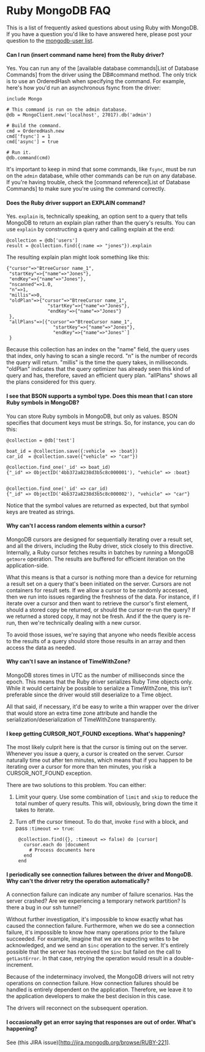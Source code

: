 # Ruby MongoDB FAQ

This is a list of frequently asked questions about using Ruby with MongoDB. If you have a question you'd like to have answered here, please post your question to the [mongodb-user list](http://groups.google.com/group/mongodb-user).

#### Can I run (insert command name here) from the Ruby driver?

Yes. You can run any of the [available database commands|List of Database Commands] from the driver using the DB#command method. The only trick is to use an OrderedHash when specifying the command. For example, here's how you'd run an asynchronous fsync from the driver:

    include Mongo
    
    # This command is run on the admin database.
    @db = MongoClient.new('localhost', 27017).db('admin')

    # Build the command.
    cmd = OrderedHash.new
    cmd['fsync'] = 1
    cmd['async'] = true

    # Run it.
    @db.command(cmd)


It's important to keep in mind that some commands, like `fsync`, must be run on the `admin` database, while other commands can be run on any database. If you're having trouble, check the [command reference|List of Database Commands] to make sure you're using the command correctly.

#### Does the Ruby driver support an EXPLAIN command?

Yes. `explain` is, technically speaking, an option sent to a query that tells MongoDB to return an explain plan rather than the query's results. You can use `explain` by constructing a query and calling explain at the end:


    @collection = @db['users']
    result = @collection.find({:name => "jones"}).explain


The resulting explain plan might look something like this:


    {"cursor"=>"BtreeCursor name_1", 
     "startKey"=>{"name"=>"Jones"}, 
     "endKey"=>{"name"=>"Jones"}, 
     "nscanned"=>1.0, 
     "n"=>1, 
     "millis"=>0, 
     "oldPlan"=>{"cursor"=>"BtreeCursor name_1", 
                   "startKey"=>{"name"=>"Jones"}, 
                   "endKey"=>{"name"=>"Jones"}
     },
     "allPlans"=>[{"cursor"=>"BtreeCursor name_1", 
                     "startKey"=>{"name"=>"Jones"}, 
                     "endKey"=>{"name"=>"Jones"`]
     }


Because this collection has an index on the "name" field, the query uses that index, only having to scan a single record. "n" is the number of records the query will return. "millis" is the time the query takes, in milliseconds. "oldPlan" indicates that the query optimizer has already seen this kind of query and has, therefore, saved an efficient query plan. "allPlans" shows all the plans considered for this query.

#### I see that BSON supports a symbol type. Does this mean that I can store Ruby symbols in MongoDB?

You can store Ruby symbols in MongoDB, but only as values. BSON specifies that document keys must be strings. So, for instance, you can do this:


    @collection = @db['test']

    boat_id = @collection.save({:vehicle  => :boat})
    car_id  = @collection.save({"vehicle" => "car"})

    @collection.find_one('_id' => boat_id)
    {"_id" => ObjectID('4bb372a8238d3b5c8c000001'), "vehicle" => :boat}


    @collection.find_one('_id' => car_id)
    {"_id" => ObjectID('4bb372a8238d3b5c8c000002'), "vehicle" => "car"}


Notice that the symbol values are returned as expected, but that symbol keys are treated as strings.

#### Why can't I access random elements within a cursor?

MongoDB cursors are designed for sequentially iterating over a result set, and all the drivers, including the Ruby driver, stick closely to this directive. Internally, a Ruby cursor fetches results in batches by running a MongoDB `getmore` operation. The results are buffered for efficient iteration on the application-side.

What this means is that a cursor is nothing more than a device for returning a result set on a query that's been initiated on the server. Cursors are not containers for result sets. If we allow a cursor to be randomly accessed, then we run into issues regarding the freshness of the data. For instance, if I iterate over a cursor and then want to retrieve the cursor's first element, should a stored copy be returned, or should the cursor re-run the query? If we returned a stored copy, it may not be fresh. And if the the query is re-run, then we're technically dealing with a new cursor.

To avoid those issues, we're saying that anyone who needs flexible access to the results of a query should store those results in an array and then access the data as needed.

#### Why can't I save an instance of TimeWithZone?

MongoDB stores times in UTC as the number of milliseconds since the epoch. This means that the Ruby driver serializes Ruby Time objects only. While it would certainly be possible to serialize a TimeWithZone, this isn't preferable since the driver would still deserialize to a Time object.

All that said, if necessary, it'd be easy to write a thin wrapper over the driver that would store an extra time zone attribute and handle the serialization/deserialization of TimeWithZone transparently.

#### I keep getting CURSOR_NOT_FOUND exceptions. What's happening?

The most likely culprit here is that the cursor is timing out on the server. Whenever you issue a query, a cursor is created on the server. Cursor naturally time out after ten minutes, which means that if you happen to be iterating over a cursor for more than ten minutes, you risk a CURSOR_NOT_FOUND exception.

There are two solutions to this problem. You can either:

1. Limit your query. Use some combination of `limit` and `skip` to reduce the total number of query results. This will, obviously, bring down the time it takes to iterate.

2. Turn off the cursor timeout. To do that, invoke `find` with a block, and pass `:timeout => true`:

        @collection.find({}, :timeout => false) do |cursor|
          cursor.each do |document
            # Process documents here
          end
        end

#### I periodically see connection failures between the driver and MongoDB. Why can't the driver retry the operation automatically?

A connection failure can indicate any number of failure scenarios. Has the server crashed? Are we experiencing a temporary network partition? Is there a bug in our ssh tunnel?

Without further investigation, it's impossible to know exactly what has caused the connection failure. Furthermore, when we do see a connection failure, it's impossible to  know how many operations prior to the failure succeeded. For example, imagine that we are expecting writes to be acknowledged, and we send an `$inc` operation to the server. It's entirely possible that the server has received the `$inc` but failed on the call to `getLastError`. In that case, retrying the operation would result in a double-increment.

Because of the indeterminacy involved, the MongoDB drivers will not retry operations on connection failure. How connection failures should be handled is entirely dependent on the application. Therefore, we leave it to the application developers to make the best decision in this case.

The drivers will reconnect on the subsequent operation.

#### I occasionally get an error saying that responses are out of order. What's happening?

See (this JIRA issue)[http://jira.mongodb.org/browse/RUBY-221].
